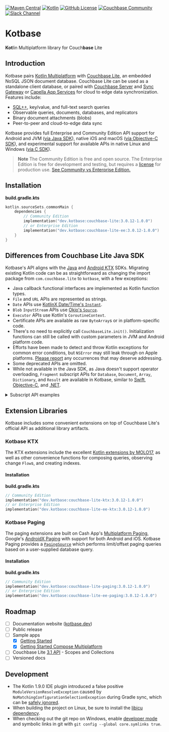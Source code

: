 [![Maven Central](https://img.shields.io/maven-central/v/dev.kotbase/couchbase-lite)](
https://central.sonatype.com/namespace/dev.kotbase)
[![Kotlin](https://img.shields.io/badge/kotlin-1.9.0-blue.svg?logo=kotlin)](http://kotlinlang.org)
[![GitHub License](https://img.shields.io/github/license/jeffdgr8/kotbase)](LICENSE)
[![Couchbase Community](https://img.shields.io/badge/couchbase-community-ea2328?logo=couchbase&logoColor=ea2328)](
https://www.couchbase.com/developers/community/)
[![Slack Channel](https://img.shields.io/badge/chat-%23couchbase-4a154b.svg?logo=slack)](
https://kotlinlang.slack.com/messages/couchbase/)

# Kotbase

**Kot**lin Multiplatform library for Couch**base** Lite

## Introduction

Kotbase pairs [Kotlin Multiplatform](https://kotlinlang.org/lp/multiplatform/) with [Couchbase Lite](
https://www.couchbase.com/products/lite/), an embedded NoSQL JSON document database. Couchbase Lite can be used as a
standalone client database, or paired with [Couchbase Server](https://www.couchbase.com/products/server/) and [Sync
Gateway](https://www.couchbase.com/products/sync-gateway/) or [Capella App Services](
https://www.couchbase.com/products/capella/app-services/) for cloud to edge data synchronization. Features include:

* [SQL++](https://www.couchbase.com/products/n1ql/), key/value, and full-text search queries
* Observable queries, documents, databases, and replicators
* Binary document attachments (blobs)
* Peer-to-peer and cloud-to-edge data sync

Kotbase provides full Enterprise and Community Edition API support for Android and JVM ([via Java SDK](
https://github.com/couchbase/couchbase-lite-java-ce-root)), native iOS and macOS ([via Objective-C SDK](
https://github.com/couchbase/couchbase-lite-ios)), and experimental support for available APIs in native Linux and
Windows ([via C SDK](https://github.com/couchbase/couchbase-lite-C)).

> **Note**
> The Community Edition is free and open source. The Enterprise Edition is free for development and testing, but
> requires a [license](https://www.couchbase.com/pricing/#couchbase-mobile) for production use. [See Community vs
> Enterprise Edition.](https://www.couchbase.com/products/editions/#couchbase_lite)

## Installation

**build.gradle.kts**
```kotlin
kotlin.sourceSets.commonMain {
    dependencies {
        // Community Edition
        implementation("dev.kotbase:couchbase-lite:3.0.12-1.0.0")
        // or Enterprise Edition
        implementation("dev.kotbase:couchbase-lite-ee:3.0.12-1.0.0")
    }
}
```

## Differences from Couchbase Lite Java SDK

Kotbase's API aligns with the [Java](https://docs.couchbase.com/couchbase-lite/current/java/quickstart.html) and
[Android KTX](https://docs.couchbase.com/couchbase-lite/current/android/quickstart.html) SDKs. Migrating existing Kotlin
code can be as straightforward as changing the import package from `com.couchbase.lite` to `kotbase`, with a few
exceptions:

* Java callback functional interfaces are implemented as Kotlin function types.
* `File` and `URL` APIs are represented as strings.
* `Date` APIs use [KotlinX Date/Time's `Instant`](
https://kotlinlang.org/api/kotlinx-datetime/kotlinx-datetime/kotlinx.datetime/-instant/).
* `Blob` `InputStream` APIs use [Okio's `Source`](https://square.github.io/okio/3.x/okio/okio/okio/-source/index.html).
* `Executor` APIs use Kotlin's `CoroutineContext`.
* Certificate APIs are available as raw `ByteArray`s or in platform-specific code.
* There's no need to explicitly call `CouchbaseLite.init()`. Initialization functions can still be called with custom
  parameters in JVM and Android platform code.
* Efforts have been made to detect and throw Kotlin exceptions for common error conditions, but `NSError` may still leak
  through on Apple platforms. [Please report](https://github.com/jeffdgr8/kotbase/issues/new) any occurrences that may
  deserve addressing.
* Some deprecated APIs are omitted.
* While not available in the Java SDK, as Java doesn't support operator overloading, `Fragment` subscript APIs for
`Database`, `Document`, `Array`, `Dictionary`, and `Result` are available in Kotbase, similar to [Swift](
https://docs.couchbase.com/mobile/3.0.2/couchbase-lite-swift/Classes/Fragment.html), [Objective-C](
https://docs.couchbase.com/mobile/3.0.2/couchbase-lite-objc/Protocols/CBLFragment.html), and [.NET](
https://docs.couchbase.com/mobile/3.0.2/couchbase-lite-net/api/Couchbase.Lite.IFragment.html).
<details>
<summary>Subscript API examples</summary>

```kotlin
val db = Database("db")
val doc = db["doc-id"]         // DocumentFragment
doc.exists                     // true or false
doc.document                   // "doc-id" Document from Database
doc["array"].array             // Array value from "array" key
doc["array"][0].string         // String value from first Array item
doc["dict"].dictionary         // Dictionary value from "dict" key
doc["dict"]["num"].int         // Int value from Dictionary "num" key
db["milk"]["exp"].date         // Instant value from "exp" key from "milk" Document
val newDoc = MutableDocument("new-id")
newDoc["name"].value = "Sally" // set "name" value
```
</details>

## Extension Libraries

Kotbase includes some convenient extensions on top of Couchbase Lite's official API as additional library artifacts.

### Kotbase KTX

The KTX extensions include the excellent [Kotlin extensions by MOLO17](https://github.com/MOLO17/couchbase-lite-kotlin),
as well as other convenience functions for composing queries, observing change `Flow`s, and creating indexes.

#### Installation

**build.gradle.kts**
```kotlin
// Community Edition
implementation("dev.kotbase:couchbase-lite-ktx:3.0.12-1.0.0")
// or Enterprise Edition
implementation("dev.kotbase:couchbase-lite-ee-ktx:3.0.12-1.0.0")
```

### Kotbase Paging

The paging extensions are built on Cash App's [Multiplatform Paging](https://github.com/cashapp/multiplatform-paging),
Google's [AndroidX Paging](https://developer.android.com/topic/libraries/architecture/paging/v3-overview) with support
for both Android and iOS. Kotbase Paging provides a [`PagingSource`](
https://developer.android.com/reference/kotlin/androidx/paging/PagingSource) which performs limit/offset paging queries
based on a user-supplied database query.

#### Installation

**build.gradle.kts**
```kotlin
// Community Edition
implementation("dev.kotbase:couchbase-lite-paging:3.0.12-1.0.0")
// or Enterprise Edition
implementation("dev.kotbase:couchbase-lite-ee-paging:3.0.12-1.0.0")
```

## Roadmap

* [ ] Documentation website ([kotbase.dev](https://kotbase.dev/))
* [ ] Public release
* [ ] Sample apps
    * [x] [Getting Started](examples/getting-started)
    * [x] [Getting Started Compose Multiplatform](examples/getting-started-compose)
* [ ] Couchbase Lite [3.1 API](https://docs.couchbase.com/couchbase-lite/3.1/cbl-whatsnew.html) - Scopes and Collections
* [ ] Versioned docs

## Development

* The Kotlin 1.9.0 IDE plugin introduced a false positive `ModuleVersionResolveException` caused by
  `NoMatchingConfigurationSelectionException` during Gradle sync, which can be [safely ignored](
  https://youtrack.jetbrains.com/issue/KT-59020#focus=Comments-27-7411306.0-0).
* When building the project on Linux, be sure to install the [libicu dependency](vendor/libicu).
* When checking out the git repo on Windows, enable [developer mode](
  https://learn.microsoft.com/en-us/windows/apps/get-started/enable-your-device-for-development) and symbolic links in
  git with `git config --global core.symlinks true`.
